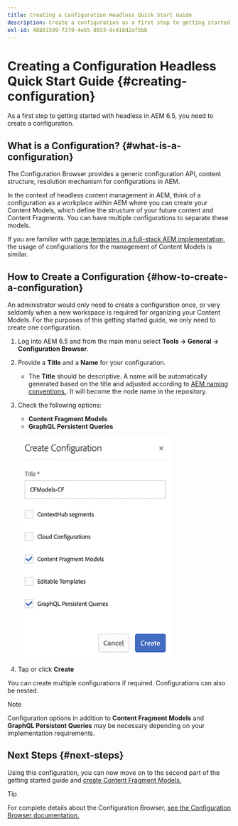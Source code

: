 ```yaml
---
title: Creating a Configuration Headless Quick Start Guide
description: Create a configuration as a first step to getting started with headless in AEM 6.5.
exl-id: 48801599-f279-4e55-8033-9c418d2af5bb
---
```

# Creating a Configuration Headless Quick Start Guide {#creating-configuration}

As a first step to getting started with headless in AEM 6.5, you need to create a configuration.

## What is a Configuration? {#what-is-a-configuration}

The Configuration Browser provides a generic configuration API, content structure, resolution mechanism for configurations in AEM.

In the context of headless content management in AEM, think of a configuration as a workplace within AEM where you can create your Content Models, which define the structure of your future content and Content Fragments. You can have multiple configurations to separate these models.

If you are familiar with [page templates in a full-stack AEM implementation,](/help/sites-authoring/templates.md) the usage of configurations for the management of Content Models is similar.

## How to Create a Configuration {#how-to-create-a-configuration}

An administrator would only need to create a configuration once, or very seldomly when a new workspace is required for organizing your Content Models. For the purposes of this getting started guide, we only need to create one configuration.

1. Log into AEM 6.5 and from the main menu select **Tools -&gt; General -&gt; Configuration Browser**.
1. Provide a **Title** and a **Name** for your configuration.
   * The **Title** should be descriptive.
     A name will be automatically generated based on the title and adjusted according to [AEM naming conventions.](/help/sites-developing/naming-conventions.md). It will become the node name in the repository.
1. Check the following options:
   * **Content Fragment Models**
   * **GraphQL Persistent Queries**

   ![Create Configuration](../assets/create-configuration.png)

1. Tap or click **Create**

You can create multiple configurations if required. Configurations can also be nested.

>[!NOTE]
>
>Configuration options in addition to **Content Fragment Models** and **GraphQL Persistent Queries** may be necessary depending on your implementation requirements.

## Next Steps {#next-steps}

Using this configuration, you can now move on to the second part of the getting started guide and [create Content Fragment Models.](create-content-model.md)

>[!TIP]
>
>For complete details about the Configuration Browser, [see the Configuration Browser documentation.](/help/implementing/developing/introduction/configurations.md)
